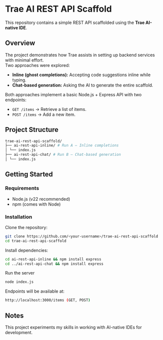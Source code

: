 # Trae AI REST API Scaffold

This repository contains a simple REST API scaffolded using the **Trae AI-native IDE**.

## Overview
The project demonstrates how Trae assists in setting up backend services with minimal effort.  
Two approaches were explored:
- **Inline (ghost completions):** Accepting code suggestions inline while typing.
- **Chat-based generation:** Asking the AI to generate the entire scaffold.

Both approaches implement a basic Node.js + Express API with two endpoints:
- `GET /items` → Retrieve a list of items.  
- `POST /items` → Add a new item.

## Project Structure
```bash
trae-ai-rest-api-scaffold/
├── ai-rest-api-inline/ # Run A – Inline completions
│ └── index.js
├── ai-rest-api-chat/ # Run B – Chat-based generation
│ └── index.js
```
## Getting Started

### Requirements
- Node.js (v22 recommended)
- npm (comes with Node)

### Installation
Clone the repository:
```bash
git clone https://github.com/<your-username>/trae-ai-rest-api-scaffold.git
cd trae-ai-rest-api-scaffold
```
Install dependencies:
```bash
cd ai-rest-api-inline && npm install express
cd ../ai-rest-api-chat && npm install express
```
Run the server
```bash
node index.js
```
Endpoints will be available at:
```bash
http://localhost:3000/items (GET, POST)
```
## Notes
This project experiments my skills in working with AI-native IDEs for development.
